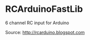 RCArduinoFastLib
================

6 channel RC input for Arduino

Source: http://rcarduino.blogspot.com

